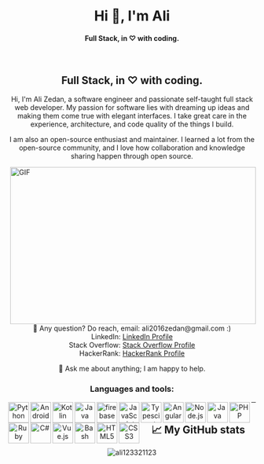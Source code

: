 <!DOCTYPE html>
<html lang="en">
<head>
  <meta charset="UTF-8">
  <meta name="viewport" content="width=device-width, initial-scale=1.0">
  <link rel="stylesheet" href="https://cdnjs.cloudflare.com/ajax/libs/font-awesome/5.15.3/css/all.min.css">
  <title>Ali's Profile</title>
</head>
<body>

<h1 align="center">Hi 👋, I'm Ali</h1>
<h4 align="center">Full Stack, in ♡ with coding.</h4>

<p align="center">
  <a href="https://discord.gg/r8GAg8pN">
    <i class="fab fa-discord" style="font-size: 22px; margin-right: 15px;"></i>
  </a>
  <a href="https://www.linkedin.com/in/alizedan/">
    <i class="fab fa-linkedin" style="font-size: 22px; margin-right: 15px;"></i>
  </a>
  <a href="https://stackoverflow.com/users/10536936/ali-zedan">
    <i class="fab fa-stack-overflow" style="font-size: 22px;"></i>
  </a>
</p>
<br />

<h2 align="center">Full Stack, in ♡ with coding.</h2>

<p align="center">
  Hi, I'm Ali Zedan, a software engineer and passionate self-taught full stack web developer. My passion for software lies with dreaming up ideas and making them come true with elegant interfaces. I take great care in the experience, architecture, and code quality of the things I build.
</p>

<p align="center">
  I am also an open-source enthusiast and maintainer. I learned a lot from the open-source community, and I love how collaboration and knowledge sharing happen through open source.
</p>

<img align="right" alt="GIF" src="https://github.com/abhisheknaiidu/abhisheknaiidu/blob/master/code.gif?raw=true" width="500" height="320" />

<p align="center">
  💼 Any question? Do reach, email: ali2016zedan@gmail.com :)<br />
  LinkedIn: <a href="https://www.linkedin.com/in/alizedan/" target="_blank">LinkedIn Profile</a><br />
  Stack Overflow: <a href="https://stackoverflow.com/users/10536936/ali-zedan" target="_blank">Stack Overflow Profile</a><br />
  HackerRank: <a href="https://www.hackerrank.com/ali2016zedan" target="_blank">HackerRank Profile</a>
</p>

<p align="center">
  💬 Ask me about anything; I am happy to help.
</p>

<h3 align="center">Languages and tools:</h3>

<p align="center">
  <a href="https://www.python.org" target="_blank"><img align="left" alt="Python" height="42px" src="https://raw.githubusercontent.com/rahul-jha98/github_readme_icons/main/language_and_tools/square/python/python.svg"></a>
  <a href="https://developer.android.com" target="_blank"><img align="left" alt="Android" height="42px" src="https://raw.githubusercontent.com/rahul-jha98/github_readme_icons/main/language_and_tools/square/android/android.svg"></a>
  <a href="https://kotlinlang.org" target="_blank"><img align="left" alt="Kotlin" height="42px" src="https://raw.githubusercontent.com/rahul-jha98/github_readme_icons/main/language_and_tools/square/kotlin/kotlin.svg"></a>
  <a href="https://www.java.com" target="_blank"><img align="left" alt="Java" height="42px" src="https://raw.githubusercontent.com/rahul-jha98/github_readme_icons/main/language_and_tools/square/java/java.svg"></a>
  <a href="https://firebase.google.com/" target="_blank"><img align="left" src="https://raw.githubusercontent.com/rahul-jha98/github_readme_icons/main/language_and_tools/square/firebase/firebase.svg" alt="firebase" height="42px"/></a>
  <a href="https://developer.mozilla.org/en-US/docs/Web/JavaScript" target="_blank"><img align="left" alt="JavaScript" height="42px"  src="https://raw.githubusercontent.com/rahul-jha98/github_readme_icons/main/language_and_tools/square/javascript/javascript.svg"></a>
  <a href="https://www.typescriptlang.org/" target="_blank"><img align="left" alt="Typescirpt" height="42px" src="https://raw.githubusercontent.com/rahul-jha98/github_readme_icons/main/language_and_tools/square/typescript/typescript.svg"></a>
  <a href="https://angular.io/" target="_blank"><img align="left" alt="Angular" height="42px" src="https://raw.githubusercontent.com/rahul-jha98/github_readme_icons/main/language_and_tools/square/angular/angular.svg"></a>
  <a href="https://nodejs.org" target="_blank"><img align="left" alt="Node.js" height="42px" src="https://raw.githubusercontent.com/rahul-jha98/github_readme_icons/main/language_and_tools/square/node/node.svg"></a>
  <a href="https://www.java.com" target="_blank"><img align="left" alt="Java" height="42px" src="https://raw.githubusercontent.com/rahul-jha98/github_readme_icons/main/language_and_tools/square/java/java.svg"></a>
  <a href="https://www.php.net" target="_blank"><img align="left" alt="PHP" height="42px" src="https://raw.githubusercontent.com/rahul-jha98/github_readme_icons/main/language_and_tools/square/php/php.svg"></a>
  <a href="https://www.ruby-lang.org" target="_blank"><img align="left" alt="Ruby" height="42px" src="https://raw.githubusercontent.com/rahul-jha98/github_readme_icons/main/language_and_tools/square/ruby/ruby.svg"></a>
  <a href="https://docs.microsoft.com/en-us/dotnet/csharp/" target="_blank"><img align="left" alt="C#" height="42px" src="https://raw.githubusercontent.com/rahul-jha98/github_readme_icons/main/language_and_tools/square/csharp/csharp.svg"></a>
  <a href="https://vuejs.org/" target="_blank"><img align="left" alt="Vue.js" height="42px" src="https://raw.githubusercontent.com/rahul-jha98/github_readme_icons/main/language_and_tools/square/vue/vue.svg"></a>
  <a href="https://www.gnu.org/software/bash/" target="_blank"><img align="left" alt="Bash" height="42px" src="https://raw.githubusercontent.com/rahul-jha98/github_readme_icons/main/language_and_tools/square/bash/bash.svg"></a>
  <a href="https://www.w3.org/html/" target="_blank"><img align="left" alt="HTML5" height="42px" src="https://raw.githubusercontent.com/rahul-jha98/github_readme_icons/main/language_and_tools/square/html5/html5.svg"></a>
  <a href="https://www.w3schools.com/css/" target="_blank"><img align="left" alt="CSS3" height="42px" src="https://raw.githubusercontent.com/rahul-jha98/github_readme_icons/main/language_and_tools/square/css3/css3.svg"></a>
</p>

<hr />

<h2 align="center">📈 My GitHub stats</h2>

<p align="center">
  <img src="https://github-readme-stats.vercel.app/api?username=ali123321123&show_icons=true&theme=gotham" alt="ali123321123" />
</p>

</body>
</html>
